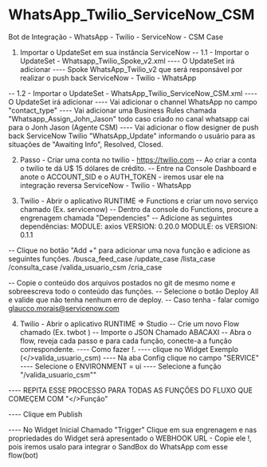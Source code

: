 # WhatsApp_Twilio_ServiceNow_CSM
Bot de Integração - WhatsApp - Twilio - ServiceNow - CSM Case

1) Importar o UpdateSet em sua instância ServiceNow
-- 1.1 - Importar o UpdateSet - Whatsapp_Twilio_Spoke_v2.xml 
---- O UpdateSet irá adicionar
---- Spoke WhatsApp_Twilio_v2 que será responsável por realizar o push back ServiceNow - Twilio - WhatsApp

-- 1.2 - Importar o UpdateSet - WhatsApp_Twilio_ServiceNow_CSM.xml 
---- O UpdateSet irá adicionar
---- Vai adicionar o channel WhatsApp no campo "contact_type"
---- Vai adicionar uma Business Rules chamada "Whatsapp_Assign_John_Jason" todo caso criado no canal whatsapp cai para o Jonh Jason (Agente CSM)
---- Vai adicionar o flow designer de push back ServiceNow Twilio "WhatsApp_Update" informando o usuário para as situações de "Awaiting Info", Resolved, Closed.


2) Passo - Criar uma conta no twilio - https://twilio.com 
-- Ao criar a conta o twilio te dá U$ 15 dólares de crédito.
-- Entre na Console Dashboard e anote o ACCOUNT_SID e o AUTH_TOKEN - iremos usar ele na integração reversa ServiceNow - Twilio - WhatsApp

3) Twilio - Abrir o aplicativo RUNTIME => Functions e criar um novo serviço chamado (Ex. servicenow)
-- Dentro da console do Functions, procure a engrenagem chamada "Dependencies"
-- Adicione as seguintes dependências:
MODULE: axios VERSION: 0.20.0
MODULE: os    VERSION: 0.1.1

-- Clique no botão "Add +" para adicionar uma nova função e adicione as seguintes funções.
/busca_feed_case
/update_case
/lista_case
/consulta_case
/valida_usuario_csm
/cria_case

-- Copie o conteúdo dos arquivos postados no git de mesmo nome e sobreescreva todo o conteúdo das funções.
-- Selecione o botão Deploy All e valide que não tenha nenhum erro de deploy.
-- Caso tenha - falar comigo glaucco.morais@servicenow.com

4) Twilio - Abrir o aplicativo RUNTIME => Studio
-- Crie um novo Flow chamado (Ex. twbot )
-- Importe o JSON Chamado ABACAXI
-- Abra o flow, reveja cada passo e para cada função, conecte-a a função correspondente.
---- Como fazer !.
---- clique no Widget Exemplo (</>valida_usuario_csm)
---- Na aba Config clique no campo "SERVICE"
---- Selecione o ENVIRONMENT = ui 
---- Selecione a função "/valida_usuario_csm""

---- REPITA ESSE PROCESSO PARA TODAS AS FUNÇÕES DO FLUXO QUE COMEÇEM COM "</>Função"

---- Clique em Publish

---- No Widget Inicial Chamado "Trigger" Clique em sua engrenagem e nas propriedades do Widget será apresentado o WEBHOOK URL - Copie ele !, pois iremos usalo para integrar o SandBox do WhatsApp com esse flow(bot)
